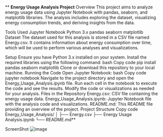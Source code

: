 **
**Energy Usage Analysis Project**
Overview
This project aims to analyze energy usage data using Jupyter Notebook with pandas, seaborn, and matplotlib libraries. The analysis includes exploring the dataset, visualizing energy consumption trends, and deriving insights from the data.

Tools Used
Jupyter Notebook
Python 3.x
pandas
seaborn
matplotlib
Dataset
The dataset used for this analysis is stored in a CSV file named Energy.csv. It contains information about energy consumption over time, which will be used to perform various analyses and visualizations.

Setup
Ensure you have Python 3.x installed on your system.
Install the required libraries using the following command:
bash
Copy code
pip install pandas seaborn matplotlib
Clone or download this repository to your local machine.
Running the Code
Open Jupyter Notebook:
bash
Copy code
jupyter notebook
Navigate to the project directory and open the Energy_Usage_Analysis.ipynb file.
Run each cell in the notebook to execute the code and see the results.
Modify the code or visualizations as needed for your analysis.
Files in the Repository
Energy.csv: CSV file containing the energy usage data.
Energy_Usage_Analysis.ipynb: Jupyter Notebook file with the analysis code and visualizations.
README.md: This README file providing an overview of the project.
Project Structure
Copy code
Energy_Usage_Analysis/
│
├── Energy.csv
├── Energy Usage Analysis.ipynb
└── README.md**

ScreenShot 
![image](https://github.com/jatin251/Energy-Usage-Anayslis-/assets/96869090/7d25f235-38ec-471c-8588-0b4af54cd73c)

